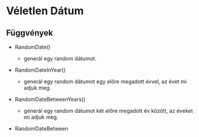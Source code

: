 ﻿# Véletlen Dátum
## Függvények
- RandomDate()
    - generál egy random dátumot.

- RandomDateInYear()
    - generál egy random dátumot egy előre megadott évvel, az évet mi adjuk meg.

- RandomDateBetweenYears()
    - generál egy random dátumot két előre megadott év között, az éveket mi adjuk meg.

- RandomDateBetween